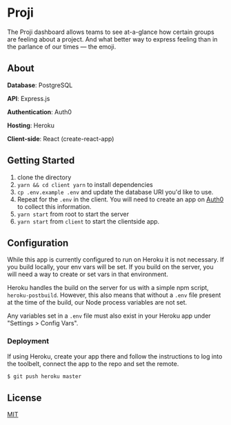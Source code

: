 # Proji

The Proji dashboard allows teams to see at-a-glance how certain groups are feeling about a project. And what better way to express feeling than in the parlance of our times — the emoji.

## About

**Database**: PostgreSQL

**API**: Express.js

**Authentication**: Auth0

**Hosting**: Heroku

**Client-side**: React (create-react-app)

## Getting Started

1. clone the directory
2. `yarn && cd client yarn` to install dependencies
3. `cp .env.example .env` and update the database URI you'd like to use.
4. Repeat for the `.env` in the client. You will need to create an app on [Auth0](https://auth0.com/) to collect this information.
5. `yarn start` from root to start the server
6. `yarn start` from `client` to start the clientside app.

## Configuration

While this app is currently configured to run on Heroku it is not necessary. If you build locally, your env vars will be set. If you build on the server, you will need a way to create or set vars in that environment.

Heroku handles the build on the server for us with a simple npm script, `heroku-postbuild`. However, this also means that without a `.env` file present at the time of the build, our Node process variables are not set.

Any variables set in a `.env` file must also exist in your Heroku app under "Settings > Config Vars".

### Deployment

If using Heroku, create your app there and follow the instructions to log into the toolbelt, connect the app to the repo and set the remote.

```javascript
$ git push heroku master
```

## License

[MIT](https://github.com/evanheisler/proji/blob/master/LICENSE)
